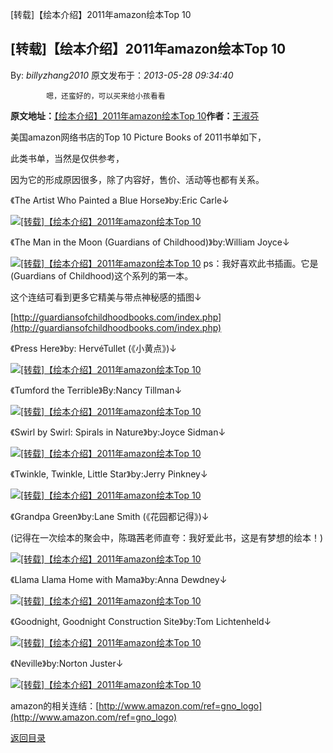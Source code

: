 [转载]【绘本介绍】2011年amazon绘本Top 10
## [转载]【绘本介绍】2011年amazon绘本Top 10

By: *billyzhang2010* 原文发布于：*2013-05-28 09:34:40*

			嗯，还蛮好的，可以买来给小孩看看

**原文地址：**[【绘本介绍】2011年amazon绘本Top 10](http://blog.sina.com.cn/s/blog_60a6bfae0100x95y.html)**作者：**[王淑芬](http://blog.sina.com.cn/u/1621540782)

 

美国amazon网络书店的Top 10 Picture Books of 2011书单如下，

此类书单，当然是仅供参考，

因为它的形成原因很多，除了内容好，售价、活动等也都有关系。

 

《The
Artist Who Painted a Blue Horse》by:Eric Carle↓

[![[转载]【绘本介绍】2011年amazon绘本Top&nbsp;<wbr>10](http://s3.sinaimg.cn/middle/60a6bfaeg790c1bf00772&amp;690)](http://s3.sinaimg.cn/orignal/60a6bfaeg790c1bf00772&amp;690)

《The
Man in the Moon (Guardians of Childhood)》by:William Joyce↓

[![[转载]【绘本介绍】2011年amazon绘本Top&nbsp;<wbr>10](http://s1.sinaimg.cn/middle/60a6bfaegba7917719ab0&amp;690)](http://s1.sinaimg.cn/orignal/60a6bfaegba7917719ab0&amp;690)
ps：我好喜欢此书插画。它是(Guardians of Childhood)这个系列的第一本。

这个连结可看到更多它精美与带点神秘感的插图↓

[http://guardiansofchildhoodbooks.com/index.php](http://guardiansofchildhoodbooks.com/index.php)

 

《Press
Here》by:
Herv&eacute;Tullet (《小黄点》)↓

[![[转载]【绘本介绍】2011年amazon绘本Top&nbsp;<wbr>10](http://s6.sinaimg.cn/middle/60a6bfaegba79174d85b5&amp;690)](http://s6.sinaimg.cn/orignal/60a6bfaegba79174d85b5&amp;690)

《Tumford the Terrible》By:Nancy Tillman↓

[![[转载]【绘本介绍】2011年amazon绘本Top&nbsp;<wbr>10](http://s4.sinaimg.cn/middle/60a6bfaegba79177189d3&amp;690)](http://s4.sinaimg.cn/orignal/60a6bfaegba79177189d3&amp;690)

《Swirl
by Swirl: Spirals in Nature》by:Joyce Sidman↓

[![[转载]【绘本介绍】2011年amazon绘本Top&nbsp;<wbr>10](http://s5.sinaimg.cn/middle/60a6bfaeg790c1bf39774&amp;690)](http://s5.sinaimg.cn/orignal/60a6bfaeg790c1bf39774&amp;690)

《Twinkle, Twinkle, Little Star》by:Jerry Pinkney↓

[![[转载]【绘本介绍】2011年amazon绘本Top&nbsp;<wbr>10](http://s4.sinaimg.cn/middle/60a6bfaeg790c1bf4a5a3&amp;690)](http://s4.sinaimg.cn/orignal/60a6bfaeg790c1bf4a5a3&amp;690)

《Grandpa Green》by:Lane Smith (《花园都记得》)↓

(记得在一次绘本的聚会中，陈璐茜老师直夸：我好爱此书，这是有梦想的绘本！)

[![[转载]【绘本介绍】2011年amazon绘本Top&nbsp;<wbr>10](http://s5.sinaimg.cn/middle/60a6bfaegba7917aad0d4&amp;690)](http://s5.sinaimg.cn/orignal/60a6bfaegba7917aad0d4&amp;690)

《Llama
Llama Home with Mama》by:Anna Dewdney↓

[![[转载]【绘本介绍】2011年amazon绘本Top&nbsp;<wbr>10](http://s10.sinaimg.cn/middle/60a6bfaeg790c1bf7a219&amp;690)](http://s10.sinaimg.cn/orignal/60a6bfaeg790c1bf7a219&amp;690)

《Goodnight, Goodnight Construction Site》by:Tom
Lichtenheld↓

[![[转载]【绘本介绍】2011年amazon绘本Top&nbsp;<wbr>10](http://s3.sinaimg.cn/middle/60a6bfaegba7917aea082&amp;690)](http://s3.sinaimg.cn/orignal/60a6bfaegba7917aea082&amp;690)

《Neville》by:Norton Juster↓

 [![[转载]【绘本介绍】2011年amazon绘本Top&nbsp;<wbr>10](http://s12.sinaimg.cn/middle/60a6bfaegba79176ebf8b&amp;690)](http://s12.sinaimg.cn/orignal/60a6bfaegba79176ebf8b&amp;690)

amazon的相关连结：[http://www.amazon.com/ref=gno_logo](http://www.amazon.com/ref=gno_logo)

[返回目录](index.html)
